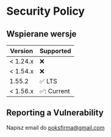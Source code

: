 # Security Policy

## Wspierane wersje

| Version | Supported          |
| ------- | ------------------ |
| < 1.24.x   | :x: |
| < 1.54.x   | :x:               |
| 1.55.2   | :white_check_mark: LTS |
| < 1.56.x   | ✅: Current             |

## Reporting a Vulnerability

Napisz email do poksfirma@gmail.com
